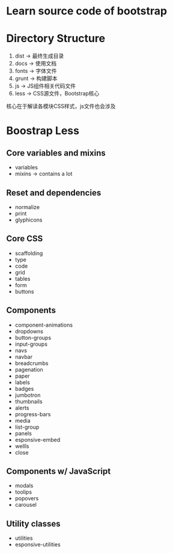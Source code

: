 # Learn source code of bootstrap

# Directory Structure
1. dist -> 最终生成目录
2. docs -> 使用文档
3. fonts -> 字体文件
4. grunt -> 构建脚本
5. js -> JS组件相关代码文件
6. less -> CSS源文件，Bootstrap核心

核心在于解读各模块CSS样式，js文件也会涉及

# Boostrap Less
## Core variables and mixins
- variables
- mixins -> contains a lot
## Reset and dependencies
- normalize
- print
- glyphicons
## Core CSS
- scaffolding
- type
- code
- grid
- tables
- form
- buttons
## Components
- component-animations
- dropdowns
- button-groups
- input-groups
- navs
- navbar
- breadcrumbs
- pagenation
- paper
- labels
- badges
- jumbotron
- thumbnails
- alerts
- progress-bars
- media
- list-group
- panels
- esponsive-embed
- wellls
- close
## Components w/ JavaScript
- modals
- toolips
- popovers
- carousel
## Utility classes
- utilities
- esponsive-utilities
